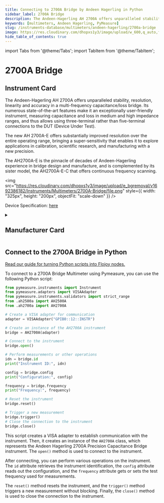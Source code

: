 ```yaml
---
title: Connecting to 2700A Bridge by Andeen Hagerling in Python
sidebar_label: 2700A Bridge
description: The Andeen-Hagerling AH 2700A offers unparalleled stability, resolution, linearity and accuracy in a multi-frequency capacitance/loss bridge. Its numerous state-of-the-art features make it an exceptionally user-friendly instrument, measuring capacitance and loss in medium and high impedance ranges, and thus allows using three-terminal rather than five-terminal connections to the DUT (Device Under Test).The new AH 2700A-E offers substantially improved resolution over the entire operating range, bringing a super-sensitivity that enables it to explore applications in calibration, scientific research, and manufacturing with a new precision.The AH2700A-E is the pinnacle of decades of Andeen-Hagerling experience in bridge design and manufacture, and is complemented by its sister model, the AH2700A-E-C that offers continuous frequency scanning.
keywords: [multimeters, Andeen Hagerling, PyMeasure]
slug: /instruments-database/multimeters/andeen-hagerling/2700a-bridge
image: https://res.cloudinary.com/dhopxs1y3/image/upload/w_600,q_auto,f_auto/e_bgremoval/v1692386182/Instruments/Multimeters/2700A-Bridge/file.jpg
hide_table_of_contents: true
---
```


import Tabs from '@theme/Tabs';
import TabItem from '@theme/TabItem';

# 2700A Bridge

## Instrument Card

<div className="flex">

<div>

The Andeen-Hagerling AH 2700A offers unparalleled stability, resolution, linearity and accuracy in a multi-frequency capacitance/loss bridge. Its numerous state-of-the-art features make it an exceptionally user-friendly instrument, measuring capacitance and loss in medium and high impedance ranges, and thus allows using three-terminal rather than five-terminal connections to the DUT (Device Under Test).

The new AH 2700A-E offers substantially improved resolution over the entire operating range, bringing a super-sensitivity that enables it to explore applications in calibration, scientific research, and manufacturing with a new precision.

The AH2700A-E is the pinnacle of decades of Andeen-Hagerling experience in bridge design and manufacture, and is complemented by its sister model, the AH2700A-E-C that offers continuous frequency scanning.

</div>

<img src="https://res.cloudinary.com/dhopxs1y3/image/upload/e_bgremoval/v1692386182/Instruments/Multimeters/2700A-Bridge/file.png" style={{ width: "325px", height: "200px", objectFit: "scale-down" }} />

</div>

<div className="flex text-center">

<p>Device Specification: <a target="\_blank" href="http://www.andeen-hagerling.com/ah2700a.pdf">here</a></p>

</div>

<details style={{ marginTop: "15px"}}>
<summary><h2>Manufacturer Card</h2></summary>

<img src="https://res.cloudinary.com/dhopxs1y3/image/upload/v1692806198/Instruments/Vendor%20Logos/Andeen_Hagerling.png" style={{ width: "100%", height: "170px",objectFit: "scale-down" }} />

**Andeen**-**Hagerling**, Inc. - manufacturers of the world's most accurate capacitance bridges and standards.

<ul>
  <li>Headquarters: US</li>
  <li>Yearly Revenue (millions, USD): 1.0</li>
  <li>Vendor Website: <a href="https://www.andeen-hagerling.com/">here</a></li>
</ul>
</details>

## Connect to the 2700A Bridge in Python

[Read our guide for turning Python scripts into Flojoy nodes.](https://docs.flojoy.ai/custom-nodes/creating-custom-node/)
<Tabs>
<TabItem value="PyMeasure" label="PyMeasure">

To connect to a 2700A Bridge Multimeter using Pymeasure, you can use the following Python script:

```python
from pymeasure.instruments import Instrument
from pymeasure.adapters import VISAAdapter
from pymeasure.instruments.validators import strict_range
from .ah2500a import AH2500A
from .ah2700a import AH2700A

# Create a VISA adapter for communication
adapter = VISAAdapter("GPIB0::12::INSTR")

# Create an instance of the AH2700A instrument
bridge = AH2700A(adapter)

# Connect to the instrument
bridge.open()

# Perform measurements or other operations
idn = bridge.id
print("Instrument ID:", idn)

config = bridge.config
print("Configuration:", config)

frequency = bridge.frequency
print("Frequency:", frequency)

# Reset the instrument
bridge.reset()

# Trigger a new measurement
bridge.trigger()
# Close the connection to the instrument
bridge.close()
```

This script creates a VISA adapter to establish communication with the instrument. Then, it creates an instance of the `AH2700A` class, which represents the Andeen Hagerling 2700A Precision Capacitance Bridge instrument. The `open()` method is used to connect to the instrument.

After connecting, you can perform various operations on the instrument. The `id` attribute retrieves the instrument identification, the `config` attribute reads out the configuration, and the `frequency` attribute gets or sets the test frequency used for measurements.

The `reset()` method resets the instrument, and the `trigger()` method triggers a new measurement without blocking. Finally, the `close()` method is used to close the connection to the instrument.

</TabItem>
</Tabs>